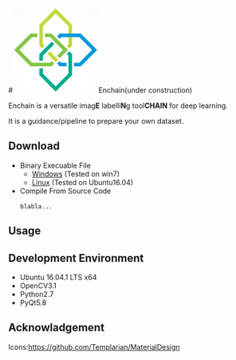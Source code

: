 #[![](./icons/EnchainLogoLittle.png)](https://github.com/Zhehua-Hu/Enchain)Enchain(under construction)

Enchain is a versatile imag**E** labelli**N**g tool**CHAIN** for deep learning.

It is a guidance/pipeline to prepare your own dataset.



## Download

* Binary Execuable File
    - [Windows]() (Tested on win7)
    - [Linux]() (Tested on Ubuntu16.04)
* Compile From Source Code
    ```
    blabla...
    ```
## Usage


## Development Environment
* Ubuntu 16.04.1 LTS x64
* OpenCV3.1
* Python2.7
* PyQt5.8




## Acknowladgement

Icons:https://github.com/Templarian/MaterialDesign










